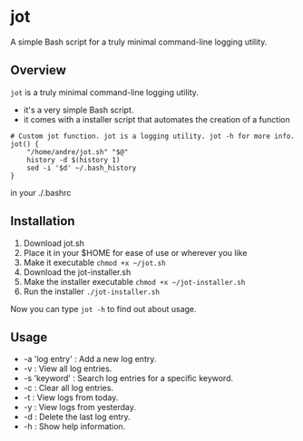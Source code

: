 # jot
A simple Bash script for a truly minimal command-line logging utility. 

## Overview
`jot` is a truly minimal command-line logging utility.
- it's a very simple Bash script.
- it comes with a installer script that automates the creation of a function
```
# Custom jot function. jot is a logging utility. jot -h for more info.
jot() {
    "/home/andre/jot.sh" "$@"
    history -d $(history 1)
    sed -i '$d' ~/.bash_history
}
```

in your ./.bashrc


## Installation
1. Download jot.sh
2. Place it in your $HOME for ease of use or wherever you like
2. Make it executable `chmod +x ~/jot.sh`
3. Download the jot-installer.sh
4. Make the installer executable `chmod +x ~/jot-installer.sh`
5. Run the installer `./jot-installer.sh`

Now you can type `jot -h` to find out about usage.

## Usage

- -a 'log entry' : Add a new log entry.
- -v : View all log entries.
- -s 'keyword' : Search log entries for a specific keyword.
- -c : Clear all log entries.
- -t : View logs from today.
- -y : View logs from yesterday.
- -d : Delete the last log entry.
- -h : Show help information.
